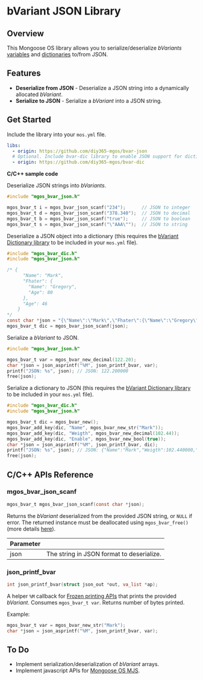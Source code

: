 # bVariant JSON Library
## Overview
This Mongoose OS library allows you to serialize/deserialize *bVariants* [variables](https://github.com/diy365-mgos/bvar) and [dictionaries](https://github.com/diy365-mgos/bvar-dic) to/from JSON.
## Features
- **Deserialize from JSON** - Deserialize a JSON string into a dynamically allocated *bVariant*.
- **Serialize to JSON** - Serialize a *bVariant* into a JSON string.
## Get Started
Include the library into your `mos.yml` file.
```yaml
libs:
  - origin: https://github.com/diy365-mgos/bvar-json
  # Optional. Include bvar-dic library to enable JSON support for dictionaries
  - origin: https://github.com/diy365-mgos/bvar-dic
```
**C/C++ sample code**

Deserialize JSON strings into *bVariants*.
```c
#include "mgos_bvar_json.h"

mgos_bvar_t i = mgos_bvar_json_scanf("234");      // JSON to integer
mgos_bvar_t d = mgos_bvar_json_scanf("378.340");  // JSON to decimal
mgos_bvar_t b = mgos_bvar_json_scanf("true");     // JSON to boolean
mgos_bvar_t s = mgos_bvar_json_scanf("\"AAA\"");  // JSON to string
```
Deserialize a JSON object into a dictionary (this requires the [bVariant Dictionary library](https://github.com/diy365-mgos/bvar-dic) to be included in your `mos.yml` file). 
```c
#include "mgos_bvar_dic.h"
#include "mgos_bvar_json.h"

/* {
      "Name": "Mark",
      "Fhater": {
        "Name": "Gregory",
        "Age": 80
      },
      "Age": 46
    }
*/
const char *json = "{\"Name\":\"Mark\",\"Fhater\":{\"Name\":\"Gregory\",\"Age\":80},\"Age\":46}";
mgos_bvar_t dic = mgos_bvar_json_scanf(json);
```
Serialize a *bVariant* to JSON.
```c
#include "mgos_bvar_json.h"

mgos_bvar_t var = mgos_bvar_new_decimal(122.20);
char *json = json_asprintf("%M", json_printf_bvar, var);
printf("JSON: %s", json); // JSON: 122.200000
free(json);
```
Serialize a dictionary to JSON (this requires the [bVariant Dictionary library](https://github.com/diy365-mgos/bvar-dic) to be included in your `mos.yml` file). 
```c
#include "mgos_bvar_dic.h"
#include "mgos_bvar_json.h"

mgos_bvar_t dic = mgos_bvar_new();
mgos_bvar_add_key(dic, "Name", mgos_bvar_new_str("Mark"));
mgos_bvar_add_key(dic, "Weigth", mgos_bvar_new_decimal(102.44));
mgos_bvar_add_key(dic, "Enable", mgos_bvar_new_bool(true));
char *json = json_asprintf("%M", json_printf_bvar, dic);
printf("JSON: %s", json); // JSON: {"Name":"Mark","Weigth":102.440000,"Enable":true}
free(json);
```
## C/C++ APIs Reference
### mgos_bvar_json_scanf
```c
mgos_bvar_t mgos_bvar_json_scanf(const char *json);
```
Returns the *bVariant* deserialized from the provided JSON string, or `NULL` if error. The returned instance must be deallocated using `mgos_bvar_free()` (more details [here](https://github.com/diy365-mgos/bvar#mgos_bvar_free)).

|Parameter||
|--|--|
|json|The string in JSON format to deserialize.|
### json_printf_bvar
```c
int json_printf_bvar(struct json_out *out, va_list *ap);
```
A helper `%M` callback for [Frozen printing APIs](https://github.com/cesanta/frozen) that prints the provided *bVariant*. Consumes `mgos_bvar_t var`. Returns number of bytes printed.

Example:
```c
mgos_bvar_t var = mgos_bvar_new_str("Mark");
char *json = json_asprintf("%M", json_printf_bvar, var);
```
## To Do
- Implement serialization/deserialization of *bVariant* arrays.
- Implement javascript APIs for [Mongoose OS MJS](https://github.com/mongoose-os-libs/mjs).
